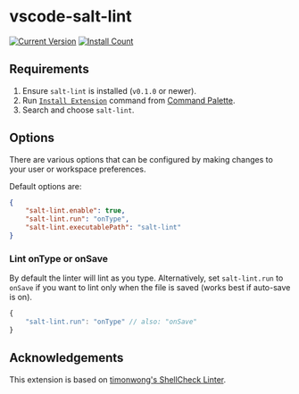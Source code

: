 # vscode-salt-lint

[![Current Version](https://vsmarketplacebadge.apphb.com/version/warpnet.salt-lint.svg)](https://marketplace.visualstudio.com/items?itemName=warpnet.salt-lint)
[![Install Count](https://vsmarketplacebadge.apphb.com/installs-short/warpnet.salt-lint.svg)](https://marketplace.visualstudio.com/items?itemName=warpnet.salt-lint)

## Requirements

1. Ensure `salt-lint` is installed (`v0.1.0` or newer).
2. Run [`Install Extension`](https://code.visualstudio.com/docs/editor/extension-gallery#_install-an-extension) command from [Command Palette](https://code.visualstudio.com/Docs/editor/codebasics#_command-palette).
3. Search and choose `salt-lint`.

## Options

There are various options that can be configured by making changes to your user or workspace preferences.

Default options are:

```json
{
    "salt-lint.enable": true,
    "salt-lint.run": "onType",
    "salt-lint.executablePath": "salt-lint"
}
```

### Lint onType or onSave

By default the linter will lint as you type. Alternatively, set `salt-lint.run` to `onSave` if you want to lint only when the file is saved (works best if auto-save is on).

```javascript
{
    "salt-lint.run": "onType" // also: "onSave"
}
```

## Acknowledgements

This extension is based on [timonwong's ShellCheck Linter](https://github.com/timonwong/vscode-shellcheck).
